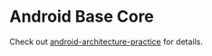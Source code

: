 # Android Base Core

Check out [android-architecture-practice](https://github.com/Ztiany/android-architecture-practice) for details.

